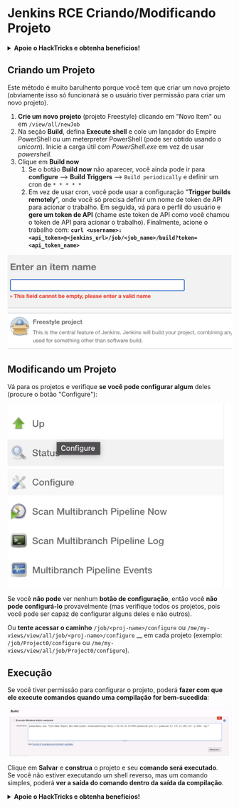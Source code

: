 # Jenkins RCE Criando/Modificando Projeto

<details>

<summary><strong>Apoie o HackTricks e obtenha benefícios!</strong></summary>

* Se você deseja ver sua **empresa anunciada no HackTricks** ou se deseja acessar a **última versão do PEASS ou baixar o HackTricks em PDF**, confira os [**PLANOS DE ASSINATURA**](https://github.com/sponsors/carlospolop)!
* Adquira o [**swag oficial do PEASS & HackTricks**](https://peass.creator-spring.com)
* Descubra [**The PEASS Family**](https://opensea.io/collection/the-peass-family), nossa coleção exclusiva de [**NFTs**](https://opensea.io/collection/the-peass-family)
* **Junte-se ao** 💬 [**grupo do Discord**](https://discord.gg/hRep4RUj7f) ou ao [**grupo do telegram**](https://t.me/peass) ou **siga-me** no **Twitter** 🐦 [**@carlospolopm**](https://twitter.com/carlospolopm).

</details>

## Criando um Projeto

Este método é muito barulhento porque você tem que criar um novo projeto (obviamente isso só funcionará se o usuário tiver permissão para criar um novo projeto).

1. **Crie um novo projeto** (projeto Freestyle) clicando em "Novo Item" ou em `/view/all/newJob`
2. Na seção **Build**, defina **Execute shell** e cole um lançador do Empire PowerShell ou um meterpreter PowerShell (pode ser obtido usando o _unicorn_). Inicie a carga útil com _PowerShell.exe_ em vez de usar _powershell._
3. Clique em **Build now**
   1. Se o botão **Build now** não aparecer, você ainda pode ir para **configure** --> **Build Triggers** --> `Build periodically` e definir um cron de `* * * * *`
   2. Em vez de usar cron, você pode usar a configuração "**Trigger builds remotely**", onde você só precisa definir um nome de token de API para acionar o trabalho. Em seguida, vá para o perfil do usuário e **gere um token de API** (chame este token de API como você chamou o token de API para acionar o trabalho). Finalmente, acione o trabalho com: **`curl <username>:<api_token>@<jenkins_url>/job/<job_name>/build?token=<api_token_name>`**

![](<../../.gitbook/assets/image (12) (1).png>)

## Modificando um Projeto

Vá para os projetos e verifique **se você pode configurar algum** deles (procure o botão "Configure"):

![](<../../.gitbook/assets/image (34).png>)

Se você **não pode** ver nenhum **botão de configuração**, então você **não pode** **configurá-lo** provavelmente (mas verifique todos os projetos, pois você pode ser capaz de configurar alguns deles e não outros).

Ou **tente acessar o caminho** `/job/<proj-name>/configure` ou `/me/my-views/view/all/job/<proj-name>/configure` __ em cada projeto (exemplo: `/job/Project0/configure` ou `/me/my-views/view/all/job/Project0/configure`).

## Execução

Se você tiver permissão para configurar o projeto, poderá **fazer com que ele execute comandos quando uma compilação for bem-sucedida**:

![](<../../.gitbook/assets/image (70).png>)

Clique em **Salvar** e **construa** o projeto e seu **comando será executado**.\
Se você não estiver executando um shell reverso, mas um comando simples, poderá **ver a saída do comando dentro da saída da compilação**.

<details>

<summary><strong>Apoie o HackTricks e obtenha benefícios!</strong></summary>

* Se você deseja ver sua **empresa anunciada no HackTricks** ou se deseja acessar a **última versão do PEASS ou baixar o HackTricks em PDF**, confira os [**PLANOS DE ASSINATURA**](https://github.com/sponsors/carlospolop)!
* Adquira o [**swag oficial do PEASS & HackTricks**](https://peass.creator-spring.com)
* Descubra [**The PEASS Family**](https://opensea.io/collection/the-peass-family), nossa coleção exclusiva de [**NFTs**](https://opensea.io/collection/the-peass-family)
* **Junte-se ao** 💬 [**grupo do Discord**](https://discord.gg/hRep4RUj7f) ou ao [**grupo do telegram**](https://t.me/peass) ou **siga-me** no **Twitter** 🐦 [**@carlospolopm**](https://twitter.com/carlospolopm).

</details>